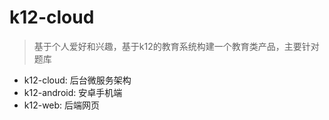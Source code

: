 # k12-cloud

> 基于个人爱好和兴趣，基于k12的教育系统构建一个教育类产品，主要针对题库
+ k12-cloud: 后台微服务架构
+ k12-android: 安卓手机端
+ k12-web: 后端网页

